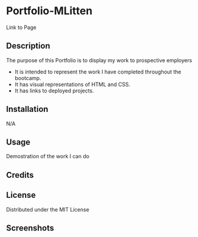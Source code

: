# Portfolio-MLitten


Link to Page

## Description
The purpose of this Portfolio is to display my work to prospective employers
- It is intended to represent the work I have completed throughout the bootcamp.
- It has visual representations of HTML and CSS.
- It has links to deployed projects. 

## Installation

N/A

## Usage
Demostration of the work I can do

## Credits


## License

Distributed under the MIT License

## Screenshots



